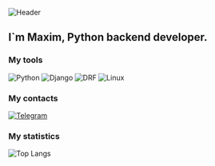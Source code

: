 ![Header](https://github.com/MaximGit1/MaximGit1/blob/main/assets/header.gif)

## I`m Maxim, Python backend developer.

### My tools

![Python](https://img.shields.io/badge/Python-black?style=for-the-badge&logo=python&logoColor=FFFFFF) ![Django](https://img.shields.io/badge/Django-black?style=for-the-badge&logo=django&logoColor=FFFFFF) ![DRF](https://img.shields.io/badge/DRF-black?style=for-the-badge&logo=django&logoColor=FFFFFF) ![Linux](https://img.shields.io/badge/Linux-black?style=for-the-badge)

### My contacts
[![Telegram](https://img.shields.io/badge/telegram-black?style=flat-square&logo=telegram&logoColor=blue)](https://t.me/umou7)



### My statistics
![Top Langs](https://github-readme-stats.vercel.app/api/top-langs/?username=MaximGit1&hide_progress=false)
